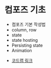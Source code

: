 # 컴포즈 기초
- 컴포즈 기본 작성법
- column, row
- state
- state hosting
- Persisting state
- Animation

* [코드랩 링크](https://developer.android.com/codelabs/jetpack-compose-basics#1)
